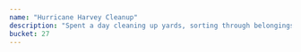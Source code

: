 ```yaml
---
name: "Hurricane Harvey Cleanup"
description: "Spent a day cleaning up yards, sorting through belongings, rinsing salvageable objects in local homes in the aftermath of Hurricane Harvey."
bucket: 27
---
```



